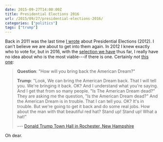 ```yaml
---
date: 2015-09-27T14:00:00Z
title: Presidential Elections 2016
url: /2015/09/27/presidential-elections-2016/
categories: ["politics"]
tags: ["trump"]
---
```


Back in 2011 was the last time [I wrote](/2011/05/13/upcoming-presidential-elections/) about Presidential Elections (2012). I can't believe we are about to get into them again. In 2012 I knew exactly who to vote for, but in 2016, with the [selection we have](http://ballotpedia.org/Presidential_election,_2016) thus far, I really have no idea about who is the most viable---if there is one. Certainly *not* [this one](http://ballotpedia.org/Donald_Trump_presidential_campaign,_2016):

> **Question**: "How will you bring back the American Dream?"
>
> **Trump**: "Look, We can bring the American Dream back. That I will tell you. We're bringing it back. OK? And I understand what you're saying. And I get that from so many people. "Is The American Dream dead?" They are asking me the question, "Is the American Dream dead?" And the American Dream is in trouble. That I can tell you. OK? It's in trouble. But we're going to get it back and do some real jobs. How about the man with that beautiful red hat? Stand up! Stand up! What a hat!"
>
> --- [Donald Trump Town Hall in Rochester, New Hampshire](http://www.c-span.org/video/?328138-1/donald-trump-town-hall-meeting-rochester-new-hampshire)

Oh dear.
